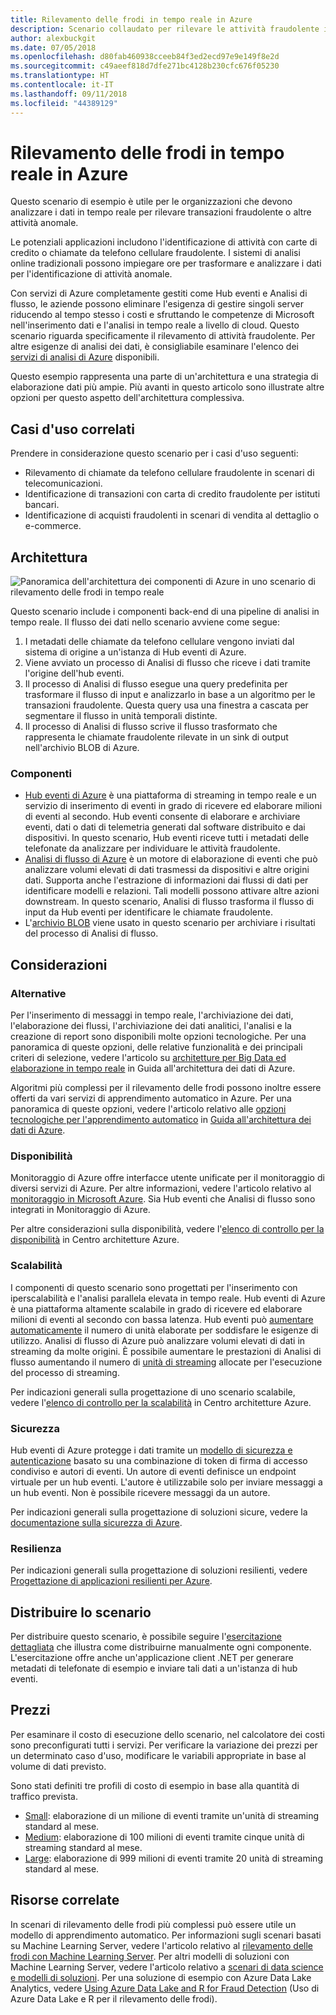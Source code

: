 ```yaml
---
title: Rilevamento delle frodi in tempo reale in Azure
description: Scenario collaudato per rilevare le attività fraudolente in tempo reale con Hub eventi e Analisi di flusso di Azure.
author: alexbuckgit
ms.date: 07/05/2018
ms.openlocfilehash: d80fab460938cceeb84f3ed2ecd97e9e149f8e2d
ms.sourcegitcommit: c49aeef818d7dfe271bc4128b230cfc676f05230
ms.translationtype: HT
ms.contentlocale: it-IT
ms.lasthandoff: 09/11/2018
ms.locfileid: "44389129"
---
```

# <a name="real-time-fraud-detection-on-azure"></a>Rilevamento delle frodi in tempo reale in Azure

Questo scenario di esempio è utile per le organizzazioni che devono analizzare i dati in tempo reale per rilevare transazioni fraudolente o altre attività anomale.

Le potenziali applicazioni includono l'identificazione di attività con carte di credito o chiamate da telefono cellulare fraudolente. I sistemi di analisi online tradizionali possono impiegare ore per trasformare e analizzare i dati per l'identificazione di attività anomale.

Con servizi di Azure completamente gestiti come Hub eventi e Analisi di flusso, le aziende possono eliminare l'esigenza di gestire singoli server riducendo al tempo stesso i costi e sfruttando le competenze di Microsoft nell'inserimento dati e l'analisi in tempo reale a livello di cloud. Questo scenario riguarda specificamente il rilevamento di attività fraudolente. Per altre esigenze di analisi dei dati, è consigliabile esaminare l'elenco dei [servizi di analisi di Azure][product-category] disponibili.

Questo esempio rappresenta una parte di un'architettura e una strategia di elaborazione dati più ampie. Più avanti in questo articolo sono illustrate altre opzioni per questo aspetto dell'architettura complessiva.

## <a name="related-use-cases"></a>Casi d'uso correlati

Prendere in considerazione questo scenario per i casi d'uso seguenti:

* Rilevamento di chiamate da telefono cellulare fraudolente in scenari di telecomunicazioni.
* Identificazione di transazioni con carta di credito fraudolente per istituti bancari.
* Identificazione di acquisti fraudolenti in scenari di vendita al dettaglio o e-commerce.

## <a name="architecture"></a>Architettura

![Panoramica dell'architettura dei componenti di Azure in uno scenario di rilevamento delle frodi in tempo reale][architecture-diagram]

Questo scenario include i componenti back-end di una pipeline di analisi in tempo reale. Il flusso dei dati nello scenario avviene come segue:

1. I metadati delle chiamate da telefono cellulare vengono inviati dal sistema di origine a un'istanza di Hub eventi di Azure. 
2. Viene avviato un processo di Analisi di flusso che riceve i dati tramite l'origine dell'hub eventi.
3. Il processo di Analisi di flusso esegue una query predefinita per trasformare il flusso di input e analizzarlo in base a un algoritmo per le transazioni fraudolente. Questa query usa una finestra a cascata per segmentare il flusso in unità temporali distinte.
4. Il processo di Analisi di flusso scrive il flusso trasformato che rappresenta le chiamate fraudolente rilevate in un sink di output nell'archivio BLOB di Azure.

### <a name="components"></a>Componenti

* [Hub eventi di Azure][docs-event-hubs] è una piattaforma di streaming in tempo reale e un servizio di inserimento di eventi in grado di ricevere ed elaborare milioni di eventi al secondo. Hub eventi consente di elaborare e archiviare eventi, dati o dati di telemetria generati dal software distribuito e dai dispositivi. In questo scenario, Hub eventi riceve tutti i metadati delle telefonate da analizzare per individuare le attività fraudolente.
* [Analisi di flusso di Azure][docs-stream-analytics] è un motore di elaborazione di eventi che può analizzare volumi elevati di dati trasmessi da dispositivi e altre origini dati. Supporta anche l'estrazione di informazioni dai flussi di dati per identificare modelli e relazioni. Tali modelli possono attivare altre azioni downstream. In questo scenario, Analisi di flusso trasforma il flusso di input da Hub eventi per identificare le chiamate fraudolente.
* L'[archivio BLOB][docs-blob-storage] viene usato in questo scenario per archiviare i risultati del processo di Analisi di flusso.

## <a name="considerations"></a>Considerazioni

### <a name="alternatives"></a>Alternative

Per l'inserimento di messaggi in tempo reale, l'archiviazione dei dati, l'elaborazione dei flussi, l'archiviazione dei dati analitici, l'analisi e la creazione di report sono disponibili molte opzioni tecnologiche. Per una panoramica di queste opzioni, delle relative funzionalità e dei principali criteri di selezione, vedere l'articolo su [architetture per Big Data ed elaborazione in tempo reale](/azure/architecture/data-guide/technology-choices/real-time-ingestion) in Guida all'architettura dei dati di Azure.

Algoritmi più complessi per il rilevamento delle frodi possono inoltre essere offerti da vari servizi di apprendimento automatico in Azure. Per una panoramica di queste opzioni, vedere l'articolo relativo alle [opzioni tecnologiche per l'apprendimento automatico](/azure/architecture/data-guide/technology-choices/data-science-and-machine-learning) in [Guida all'architettura dei dati di Azure](../../data-guide/index.md).

### <a name="availability"></a>Disponibilità

Monitoraggio di Azure offre interfacce utente unificate per il monitoraggio di diversi servizi di Azure. Per altre informazioni, vedere l'articolo relativo al [monitoraggio in Microsoft Azure](/azure/monitoring-and-diagnostics/monitoring-overview). Sia Hub eventi che Analisi di flusso sono integrati in Monitoraggio di Azure. 

Per altre considerazioni sulla disponibilità, vedere l'[elenco di controllo per la disponibilità][availability] in Centro architetture Azure.

### <a name="scalability"></a>Scalabilità

I componenti di questo scenario sono progettati per l'inserimento con iperscalabilità e l'analisi parallela elevata in tempo reale. Hub eventi di Azure è una piattaforma altamente scalabile in grado di ricevere ed elaborare milioni di eventi al secondo con bassa latenza.  Hub eventi può [aumentare automaticamente](/azure/event-hubs/event-hubs-auto-inflate) il numero di unità elaborate per soddisfare le esigenze di utilizzo. Analisi di flusso di Azure può analizzare volumi elevati di dati in streaming da molte origini. È possibile aumentare le prestazioni di Analisi di flusso aumentando il numero di [unità di streaming](/azure/stream-analytics/stream-analytics-streaming-unit-consumption) allocate per l'esecuzione del processo di streaming.

Per indicazioni generali sulla progettazione di uno scenario scalabile, vedere l'[elenco di controllo per la scalabilità][scalability] in Centro architetture Azure.

### <a name="security"></a>Sicurezza

Hub eventi di Azure protegge i dati tramite un [modello di sicurezza e autenticazione][docs-event-hubs-security-model] basato su una combinazione di token di firma di accesso condiviso e autori di eventi. Un autore di eventi definisce un endpoint virtuale per un hub eventi. L'autore è utilizzabile solo per inviare messaggi a un hub eventi. Non è possibile ricevere messaggi da un autore.

Per indicazioni generali sulla progettazione di soluzioni sicure, vedere la [documentazione sulla sicurezza di Azure][security].

### <a name="resiliency"></a>Resilienza

Per indicazioni generali sulla progettazione di soluzioni resilienti, vedere [Progettazione di applicazioni resilienti per Azure][resiliency].

## <a name="deploy-the-scenario"></a>Distribuire lo scenario

Per distribuire questo scenario, è possibile seguire l'[esercitazione dettagliata][tutorial] che illustra come distribuirne manualmente ogni componente. L'esercitazione offre anche un'applicazione client .NET per generare metadati di telefonate di esempio e inviare tali dati a un'istanza di hub eventi.

## <a name="pricing"></a>Prezzi

Per esaminare il costo di esecuzione dello scenario, nel calcolatore dei costi sono preconfigurati tutti i servizi. Per verificare la variazione dei prezzi per un determinato caso d'uso, modificare le variabili appropriate in base al volume di dati previsto.

Sono stati definiti tre profili di costo di esempio in base alla quantità di traffico prevista.

* [Small][small-pricing]: elaborazione di un milione di eventi tramite un'unità di streaming standard al mese.
* [Medium][medium-pricing]: elaborazione di 100 milioni di eventi tramite cinque unità di streaming standard al mese.
* [Large][large-pricing]: elaborazione di 999 milioni di eventi tramite 20 unità di streaming standard al mese.

## <a name="related-resources"></a>Risorse correlate

In scenari di rilevamento delle frodi più complessi può essere utile un modello di apprendimento automatico. Per informazioni sugli scenari basati su Machine Learning Server, vedere l'articolo relativo al [rilevamento delle frodi con Machine Learning Server][r-server-fraud-detection]. Per altri modelli di soluzioni con Machine Learning Server, vedere l'articolo relativo a [scenari di data science e modelli di soluzioni][docs-r-server-sample-solutions]. Per una soluzione di esempio con Azure Data Lake Analytics, vedere [Using Azure Data Lake and R for Fraud Detection][technet-fraud-detection] (Uso di Azure Data Lake e R per il rilevamento delle frodi).  

<!-- links -->
[product-category]: https://azure.microsoft.com/product-categories/analytics/
[tutorial]: /azure/stream-analytics/stream-analytics-real-time-fraud-detection
[small-pricing]: https://azure.com/e/74149ec312c049ccba79bfb3cfa67606
[medium-pricing]: https://azure.com/e/4fc94f7376de484d8ae67a6958cae60a
[large-pricing]: https://azure.com/e/7da8804396f9428a984578700003ba42
[architecture-diagram]: ./media/architecture-diagram-fraud-detection.png
[docs-event-hubs]: /azure/event-hubs/event-hubs-what-is-event-hubs
[docs-event-hubs-security-model]: /azure/event-hubs/event-hubs-authentication-and-security-model-overview
[docs-stream-analytics]: /azure/stream-analytics/stream-analytics-introduction
[docs-blob-storage]: /azure/storage/blobs/storage-blobs-introduction
[docs-r-server-sample-solutions]: /machine-learning-server/r/sample-solutions
[r-server-fraud-detection]: https://microsoft.github.io/r-server-fraud-detection/
[technet-fraud-detection]: https://blogs.technet.microsoft.com/machinelearning/2017/06/28/using-azure-data-lake-and-r-for-fraud-detection/
[availability]: /azure/architecture/checklist/availability
[scalability]: /azure/architecture/checklist/scalability
[resiliency]: ../../resiliency/index.md
[security]: /azure/security/


